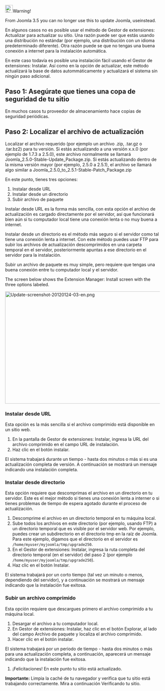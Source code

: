 <!-- Filename: J3.x:Updating_Joomla_(Install_Method) / Display title: Actualizar Joomla (Método de instalación) -->

<img
src="https://docs.joomla.org/images/thumb/4/41/Stop_hand_nuvola.svg.png/25px-Stop_hand_nuvola.svg.png"
decoding="async"
srcset="https://docs.joomla.org/images/thumb/4/41/Stop_hand_nuvola.svg.png/38px-Stop_hand_nuvola.svg.png 1.5x, https://docs.joomla.org/images/4/41/Stop_hand_nuvola.svg.png 2x"
data-file-width="40" data-file-height="40" width="25" height="25"
alt="Stop hand nuvola.svg.png" />Warning!

From Joomla 3.5 you can no longer use this to update Joomla, useinstead.

En algunos casos no es posible usar el método de Gestor de extensiones:
Actualizar para actualizar su sitio. Una razón puede ser que estás
usando una distribución no estándar (por ejemplo, una distribución con
un idioma predeterminado diferente). Otra razón puede se que no tengas
una buena conexión a internet para la instalación automática.

En este caso todavía es posible una instalación fácil usando el Gestor
de extensiones: Instalar. Así como en la opción de actualizar, este
método actualizará la base de datos autommáticamente y actualizará el
sistema sin ningún paso adicional.

## Paso 1: Asegúrate que tienes una copa de seguridad de tu sitio

En muchos casos tu proveedor de almacenamiento hace copias de seguridad
periódicas.

## Paso 2: Localizar el archivo de actualización

Localizar el archivo requerido (por ejemplo un archivo .zip, .tar.gz o
.tar.bz2) para tu versión. Si estás actualizando a una versión x.x.0
(por ejemplo de 1.7.3 a 2.5.0), este archivo normalmente se llamará
Joomla_2.5.0-Stable-Update_Package.zip. Si estás actualizando dentro de
la misma versión mayor (por ejemplo, 2.5.0 a 2.5.1), el archivo se
llamará algo similar a Joomla_2.5.0_to_2.5.1-Stable-Patch_Package.zip

En este punto, tienes tres opciones:

1.  Instalar desde URL
2.  Instalar desde un directorio
3.  Subir archivo de paquete

Instalar desde URL es la forma más sencilla, con esta opción el archivo
de actualización es cargado directamente por el servidor, así que
funcionará bien aún si tu computador local tiene una conexión lenta o no
muy buena a internet.

Instalar desde un directorio es el método más seguro si el servidor como
tal tiene una conexión lenta a internet. Con este método puedes usar FTP
para subir los archivos de actualización descomprimidos en una carpeta
temporal en el servidor, posteriormente apuntas a ese directorio en el
servidor para la instalación.

Subir un archivo de paquete es muy simple, pero requiere que tengas una
buena conexión entre tu computador local y el servidor.

The screen below shows the Extension Manager: Install screen with the
three options labeled.

<img
src="https://docs.joomla.org/images/9/93/Update-screenshot-20120124-03-en.png"
class="thumbimage" decoding="async" data-file-width="809"
data-file-height="365" width="809" height="365"
alt="Update-screenshot-20120124-03-en.png" />

### Instalar desde URL

Esta opción es la más sencilla si el archivo comprimido está disponible
en un sitio web.

1.  En la pantalla de Gestor de extensiones: Instalar, ingresa la URL
    del archivo comprimido en el campo URL de instalación.
2.  Haz clic en el botón instalar.

El sistema trabajará durante un tiempo - hasta dos minutos o más si es
una actualización completa de versión. A continuación se mostrará un
mensaje indicando una instalación completa.

### Instalar desde directorio

Esta opción requiere que descomprimas el archivo en un directorio en tu
servidor. Este es el mejor método si tienes una conexión lenta a
interner o si tienes problemas de tiempo de espera agotado durante el
proceso de actualización.

1.  Descomprime el archivo en un directorio temporal en tu máquina
    local.
2.  Sube todos los archivos en este directorio (por ejemplo, usando FTP)
    a un directorio temporal que es visible por el servidor web. Por
    ejemplo, puedes crear un subdirectorio en el directorio tmp en la
    raíz de Joomla. Para este ejemplo, digamos que el directorio en el
    servidor es `/home/myuser/myjoomla/tmp/upgrade250`.
3.  En el Gestor de extensiones: Instalar, ingresa la ruta completa del
    directorio temporal (en el servidor) del paso 2 (por ejemplo
    `/home/myuser/myjoomla/tmp/upgrade250`).
4.  Haz clic en el botón Instalar.

El sistema trabajará por un corto tiempo (tal vez un minuto o menos,
dependiendo del servidor), y a continuación se mostrará un mensaje
indicando que la instalación fue exitosa.

### Subir un archivo comprimido

Esta opción requiere que descargues primero el archivo comprimido a tu
máquina local.

1.  Desargar el archivo a tu computador local.
2.  En Gestor de extensiones: Instalar, haz clic en el botón Explorar,
    al lado del campo Archivo de paquete y localiza el archivo
    comprimido.
3.  Hacer clic en el botón instalar.

El sistema trabajará por un periodo de tiempo - hasta dos minutos o más
para una actualización completa, a continuación, aparecerá un mensaje
indicando que la instalación fue exitosa.

1.  ¡Felicitaciones! En este punto tu sitio está actualizado.

**Importante:** Limpia la caché de tu navegador y verifica que tu sitio
está trabajando correctamente. Mira a continuación Verificando tu sitio.
